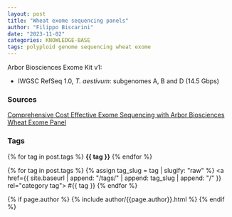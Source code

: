 ```yaml
---
layout: post
title: "Wheat exome sequencing panels"
author: "Filippo Biscarini"
date: "2023-11-02"
categories: KNOWLEDGE-BASE
tags: polyploid genome sequencing wheat exome
---
```


Arbor Biosciences Exome Kit v1:
- IWGSC RefSeq 1.0, *T. aestivum*: subgenomes A, B and D (14.5 Gbps)


### Sources
[Comprehensive Cost Effective Exome Sequencing with Arbor Biosciences Wheat Exome Panel](https://www.youtube.com/watch?v=8ExNVak8UTU)

### Tags 

{% for tag in post.tags %}
	<b>{{ tag }}</b>
{% endfor %}

{% for tag in post.tags %}
  {% assign tag_slug = tag | slugify: "raw" %}
  <a
    href={{ site.baseurl | append: "/tags/" | append: tag_slug | append: "/" }}
    rel="category tag">
    #{{ tag }}
  </a>
{% endfor %}


{% if page.author %}
  {% include author/{{page.author}}.html %}
{% endif %}

